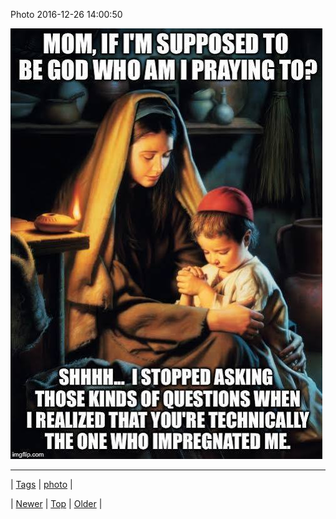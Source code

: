 <!--
title: Photo 2016-12-26 14
date: 2020-06-28T15:27:00.147Z
tags: photo
-->


Photo 2016-12-26 14:00:50

![](154977934571-0.jpg)

<!--BOTTOM-POST-NAVIGATION-->
---

| [Tags](tags.md) | [photo](tag-photo.md) |

| [Newer](154972422465.md) | [Top](index.md) | [Older](154980629849.md) |